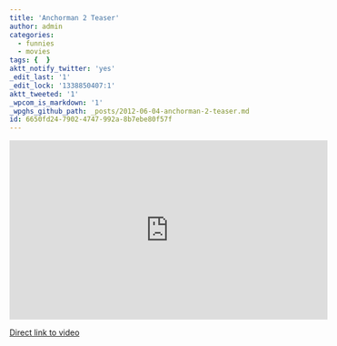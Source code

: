 ```yaml
---
title: 'Anchorman 2 Teaser'
author: admin
categories:
  - funnies
  - movies
tags: {  }
aktt_notify_twitter: 'yes'
_edit_last: '1'
_edit_lock: '1338850407:1'
aktt_tweeted: '1'
_wpcom_is_markdown: '1'
_wpghs_github_path: _posts/2012-06-04-anchorman-2-teaser.md
id: 6650fd24-7902-4747-992a-8b7ebe80f57f
---
```

<p><iframe width="560" height="315" src="http://www.youtube.com/embed/9fDecrlVbtI?rel=0" frameborder="0" allowfullscreen></iframe></p>
<p><a href="http://youtu.be/9fDecrlVbtI">Direct link to video</a></p>
